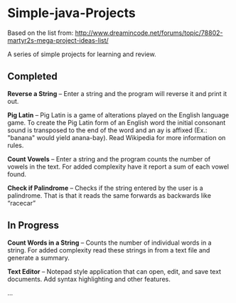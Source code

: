 # Simple-java-Projects

Based on the list from: http://www.dreamincode.net/forums/topic/78802-martyr2s-mega-project-ideas-list/

A series of simple projects for learning and review.

<h2>Completed</h2>

<b>Reverse a String</b> – Enter a string and the program will reverse it and print it out.

<b>Pig Latin</b> – Pig Latin is a game of alterations played on the English language game. To create the Pig Latin form of an English word the initial consonant sound is transposed to the end of the word and an ay is affixed (Ex.: "banana" would yield anana-bay). Read Wikipedia for more information on rules.

<b>Count Vowels</b> – Enter a string and the program counts the number of vowels in the text. For added complexity have it report a sum of each vowel found.

<strong class="bbc">Check if Palindrome</strong> – Checks if the string entered by the user is a palindrome. That is that it reads the same forwards as backwards like “racecar”

<h2>In Progress</h2>

<strong class="bbc">Count Words in a String</strong> – Counts the number of individual words in a string. For added complexity read these strings in from a text file and generate a summary.

<strong class="bbc">Text Editor</strong> – Notepad style application that can open, edit, and save text documents. Add syntax highlighting and other features.
 
...
